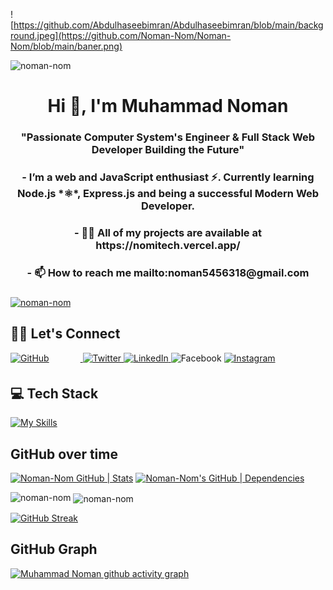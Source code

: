 ![https://github.com/Abdulhaseebimran/Abdulhaseebimran/blob/main/background.jpeg](https://github.com/Noman-Nom/Noman-Nom/blob/main/baner.png)

<p align="left"> <img src="https://komarev.com/ghpvc/?username=noman-nom&label=Profile%20views&color=0e75b6&style=flat" alt="noman-nom" /> </p>


<h4 align="center">
  
<h1 align="center">Hi 👋, I'm Muhammad Noman</h1>
<h3 align="center">"Passionate Computer System's Engineer &  Full Stack Web Developer Building the Future"</h3>
 
<h3 align="center">-   I’m a web and JavaScript enthusiast ⚡. Currently learning Node.js *⚛*, Express.js and being a successful Modern Web Developer. </h3>

<h3 align="center">-  👨‍💻 All of my projects are available at https://nomitech.vercel.app/  <h3/>

<h3 align="center">-  📫 How to reach me mailto:noman5456318@gmail.com  <h3/>


</h4> 
<p align="left"> <a href="https://github.com/ryo-ma/github-profile-trophy"><img src="https://github-profile-trophy.vercel.app/?username=noman-nom" alt="noman-nom" /></a> </p>


## 🤝🏻 Let's Connect
<div align="left">
<a href="https://github.com/Noman-Nom" target="_blank">
<img src="https://img.shields.io/badge/github-%2324292e.svg?&style=for-the-badge&logo=github&logoColor=white" alt="GitHub" style="margin-bottom: 5px; margin-right: 50px;" />
</a>
<a href="https://twitter.com/i/flow/login?redirect_after_login=%2FNomiTechh" target="_blank">
<img src="https://img.shields.io/badge/twitter-%2300acee.svg?&style=for-the-badge&logo=twitter&logoColor=white" alt="Twitter" style="margin-bottom: 5px;" />
</a>
<a href="https://www.linkedin.com/in/muhammad-noman-770825277/" target="_blank">
<img src="https://img.shields.io/badge/linkedin-%231E77B5.svg?&style=for-the-badge&logo=linkedin&logoColor=white" alt="LinkedIn" style="margin-bottom: 5px;" />
</a>
<!-- <a href="https://www.facebook.com/muhammadnoman.awan.73?mibextid=ZbWKwL" target="_blank"> -->
<img src="https://img.shields.io/badge/facebook-%232E87FB.svg?&style=for-the-badge&logo=facebook&logoColor=white" alt="Facebook" style="margin-bottom: 5px;" />
</a>
<a href="https://www.instagram.com/nomitechh/?utm_source=qr&igshid=OGIxMTE0OTdkZA%3D%3D" target="_blank">
<img src="https://img.shields.io/badge/instagram-%23000000.svg?&style=for-the-badge&logo=instagram&logoColor=white" alt="Instagram" style="margin-bottom: 5px;" />
</a> 
</div>

## 💻 Tech Stack
[![My Skills](https://skillicons.dev/icons?i=js,html,css,scss,sass,react,nodejs,expressjs,postgresql,bootstrap,cpp,matlab,docker,fastapi,firebase,git,github,gitlab,materialui,mysql,nextjs,raspberrypi,threejs,vercel,vite,redux)](https://skillicons.dev)

 
## GitHub over time
[![Noman-Nom GitHub | Stats](https://stats.quine.sh/Noman-Nom/github?theme=light)](https://quine.sh)
[![Noman-Nom's GitHub | Dependencies](https://stats.quine.sh/Noman-Nom/dependencies?theme=light)](https://quine.sh?utm_source=widgets&utm_campaign=Noman-Nom)
<p><img align="left" src="https://github-readme-stats.vercel.app/api/top-langs?username=Noman-Nom&show_icons=true&locale=en&layout=compact" alt="noman-nom" /></p>
<p>&nbsp;<img align="center" src="https://github-readme-stats.vercel.app/api?username=noman-nom&show_icons=true&locale=en" alt="noman-nom" /></p>
<p><img align="center" 

[![GitHub Streak](https://streak-stats.demolab.com/?user=Noman-Nom)](https://git.io/streak-stats)
     
## GitHub Graph

[![Muhammad Noman github activity graph](https://github-readme-activity-graph.vercel.app/graph?username=Noman-Nom&theme=react-dark)](https://github.com/Noman-Nom/github-readme-activity-graph)

 
